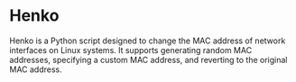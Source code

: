 # Henko
Henko is a Python script designed to change the MAC address of network interfaces on Linux systems. It supports generating random MAC addresses, specifying a custom MAC address, and reverting to the original MAC address. 

